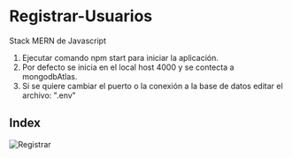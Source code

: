 # Registrar-Usuarios
Stack MERN de Javascript

1. Ejecutar comando npm start para iniciar la aplicación. 
2. Por defecto se inicia en el local host 4000 y se contecta a mongodbAtlas.
3. Si se quiere cambiar el puerto o la conexión a la base de datos editar el archivo: ".env"


## Index

![Registrar](https://user-images.githubusercontent.com/46910469/54885470-59a45880-4e4a-11e9-95eb-59ec13eb1f2f.png)
